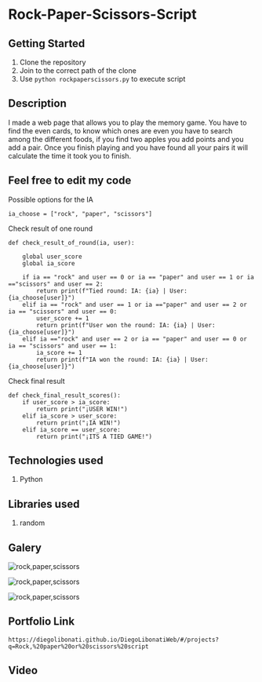 # Rock-Paper-Scissors-Script

## Getting Started

1. Clone the repository
2. Join to the correct path of the clone
3. Use `python rockpaperscissors.py` to execute script

## Description

I made a web page that allows you to play the memory game. You have to find the even cards, to know which ones are even you have to search among the different foods, if you find two apples you add points and you add a pair. Once you finish playing and you have found all your pairs it will calculate the time it took you to finish.

## Feel free to edit my code

Possible options for the IA

```
ia_choose = ["rock", "paper", "scissors"]
```

Check result of one round

```
def check_result_of_round(ia, user):

    global user_score
    global ia_score

    if ia == "rock" and user == 0 or ia == "paper" and user == 1 or ia =="scissors" and user == 2:
        return print(f"Tied round: IA: {ia} | User: {ia_choose[user]}")
    elif ia == "rock" and user == 1 or ia =="paper" and user == 2 or ia == "scissors" and user == 0:
        user_score += 1
        return print(f"User won the round: IA: {ia} | User: {ia_choose[user]}")
    elif ia =="rock" and user == 2 or ia == "paper" and user == 0 or ia == "scissors" and user == 1:
        ia_score += 1
        return print(f"IA won the round: IA: {ia} | User: {ia_choose[user]}")
```

Check final result

```
def check_final_result_scores():
    if user_score > ia_score:
        return print("¡USER WIN!")
    elif ia_score > user_score:
        return print("¡IA WIN!")
    elif ia_score == user_score:
        return print("¡ITS A TIED GAME!")
```

## Technologies used

1. Python

## Libraries used

1. random

## Galery

![rock,paper,scissors](https://raw.githubusercontent.com/DiegoLibonati/DiegoLibonatiWeb/main/data/projects/Python/Imagenes/rcspython-0.jpg)

![rock,paper,scissors](https://raw.githubusercontent.com/DiegoLibonati/DiegoLibonatiWeb/main/data/projects/Python/Imagenes/rcspython-1.jpg)

![rock,paper,scissors](https://raw.githubusercontent.com/DiegoLibonati/DiegoLibonatiWeb/main/data/projects/Python/Imagenes/rcspython-2.jpg)

## Portfolio Link

`https://diegolibonati.github.io/DiegoLibonatiWeb/#/projects?q=Rock,%20paper%20or%20scissors%20script`

## Video
